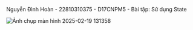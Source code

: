 Nguyễn Đình Hoàn - 22810310375 - D17CNPM5 - Bài tập: Sử dụng State



![Ảnh chụp màn hình 2025-02-19 131358](https://github.com/user-attachments/assets/d578ccb4-c480-4de9-b06c-de4e310b009a)

